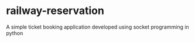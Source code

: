 # railway-reservation
A simple ticket booking application developed using socket programming in python
